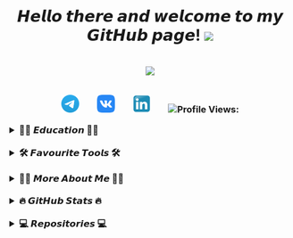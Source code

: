 <h1 align="center">𝙃𝙚𝙡𝙡𝙤 𝙩𝙝𝙚𝙧𝙚 𝙖𝙣𝙙 𝙬𝙚𝙡𝙘𝙤𝙢𝙚 𝙩𝙤 𝙢𝙮 𝙂𝙞𝙩𝙃𝙪𝙗 𝙥𝙖𝙜𝙚!
<img src="https://github.com/blackcater/blackcater/raw/main/images/Hi.gif" height="32"/>
<p align="center">
  <a href="https://github.com/DenverCoder1/readme-typing-svg"><img src="https://readme-typing-svg.herokuapp.com/?lines=𝙈𝙮+𝙣𝙖𝙢𝙚+𝙞𝙨+𝙎𝙚𝙧𝙜𝙚𝙞;𝙄+𝙬𝙤𝙧𝙠+𝙖𝙨+𝙖+𝙌𝘼+𝙚𝙣𝙜𝙞𝙣𝙚𝙚𝙧;𝘼𝙡𝙬𝙖𝙮𝙨+𝙡𝙚𝙖𝙧𝙣𝙞𝙣𝙜+𝙣𝙚𝙬+𝙩𝙝𝙞𝙣𝙜𝙨;𝙉𝙞𝙘𝙚+𝙩𝙤+𝙢𝙚𝙚𝙩+𝙮𝙤𝙪!&font=Fira%20Code&center=true&width=650&height=50&color=61dafb&vCenter=true&size=26"></a></h1>
</p>
<h3 align="left">
<!-- Social icons section -->
<p align="center">
  <a href="https://t.me/SergeevSS90"><img width="32px" alt="Telegram" title="Telegram" src="images/logo/Telegram.svg"/></a>
  &#8287;&#8287;&#8287;&#8287;&#8287;
  <a href="https://vk.com/id3951525"><img width="32px" alt="VK" title="VK" src="images/logo/vk.svg"/></a>
  &#8287;&#8287;&#8287;&#8287;&#8287;
  <a href="https://www.linkedin.com/in/sergeevss90/"><img width="32px" alt="Linkedin" title="Linkedin" src="images/logo/Linkedin_icon.svg"/></a>
  &#8287;&#8287;&#8287;&#8287;&#8287;
  <img src="https://komarev.com/ghpvc/?username=SergeevSergeiS" alt="Profile Views:">
</p>

<!-- Education section -->
<details>	
  <summary>👨‍🎓 𝙀𝙙𝙪𝙘𝙖𝙩𝙞𝙤𝙣 👨‍🎓</summary>
  <br>
  <table width="100%" border='0'>
    <tr>
        <td width="30%" align="center" valign="center">
            <img src="images/logo/ssu.png">
            </td>
            <td valign="middle">𝙎𝙖𝙧𝙖𝙩𝙤𝙫 𝙎𝙩𝙖𝙩𝙚 𝙐𝙣𝙞𝙫𝙚𝙧𝙨𝙞𝙩𝙮.
            </br>Applied Computer Science in Sociology
            </br><a target="_blank" href="http://www.sgu.ru/en">SGU.RU</a>.
    </td>
</tr>
<tr>
    <td width="30%" valign="center">
        <img src="images/logo/JB.png">
        </td>
        <td valign="middle">𝙋𝙧𝙤𝙟𝙚𝙘𝙩-𝙗𝙖𝙨𝙚𝙙 𝙊𝙣𝙡𝙞𝙣𝙚 𝙇𝙚𝙖𝙧𝙣𝙞𝙣𝙜 𝙋𝙡𝙖𝙩𝙛𝙤𝙧𝙢.
          </br><a target="_blank" href="https://hyperskill.org/">HYPERSKILL.ORG</a>. My profile:
            <a href="https://hyperskill.org/profile/181586533"><img width="48px" alt="JB" title="JB" src="images/logo/JB-small.png"/></a> 
</td>
<tr>
    <td width="30%" valign="center">
        <img src="images/logo/qa-guru.png">
        </td>
        <td valign="middle">𝙎𝙘𝙝𝙤𝙤𝙡 𝙤𝙛 𝘼𝙪𝙩𝙤𝙢𝙖𝙩𝙞𝙤𝙣 𝙏𝙚𝙨𝙩𝙞𝙣𝙜 𝙀𝙣𝙜𝙞𝙣𝙚𝙚𝙧𝙨.
            </br><a target="_blank" href="https://qa.guru">QA.GURU</a>. 
        </td>
    </tr>
</tr>
</table>
</br>
  </details>
<br>   
<!-- Tools section -->
<details>	
  <summary>🛠️ 𝙁𝙖𝙫𝙤𝙪𝙧𝙞𝙩𝙚 𝙏𝙤𝙤𝙡𝙨 🛠️</summary>
  <br>
 🤖 𝙋𝙧𝙤𝙜𝙧𝙖𝙢𝙢𝙞𝙣𝙜 𝙖𝙣𝙙 𝙈𝙖𝙧𝙠𝙪𝙥 𝙇𝙖𝙣𝙜𝙪𝙖𝙜𝙚𝙨
<p>
</p>  
<p>
    <a href="#"><img alt="Bash" src="https://img.shields.io/badge/Bash-121011.svg?logo=gnu-bash&logoColor=white"></a>
    <a href="#"><img alt="Java" src="https://img.shields.io/badge/Java-007396.svg?logo=java&logoColor=white"></a>
    <a href="#"><img alt="Markdown" src="https://img.shields.io/badge/Markdown-000000.svg?logo=markdown&logoColor=white"></a>
    <a href="#"><img alt="Python" src="https://img.shields.io/badge/Python-14354C.svg?logo=python&logoColor=white"></a>
    <a href="#"><img alt="SQL" src="https://custom-icon-badges.herokuapp.com/badge/SQL-025E8C.svg?logo=database&logoColor=white"></a>
    <a href="#"><img alt="PowerShell" src="https://img.shields.io/badge/PowerShell-0078D6?logo=windows&logoColor=white"></a>
</p>

 📚 𝙁𝙧𝙖𝙢𝙚𝙬𝙤𝙧𝙠𝙨 𝙖𝙣𝙙 𝙇𝙞𝙗𝙧𝙖𝙧𝙞𝙚𝙨

<p>
    <a href="#"><img alt="Swing" src="https://img.shields.io/badge/Swing-000000.svg?logo=java&logoColor=white"></a>
    <a href="#"><img alt="NumPy" src="https://img.shields.io/badge/NumPy-%23013243.svg?logo=numpy&logoColor=white"></a>  
    <a href="#"><img alt="Gson" src="https://img.shields.io/badge/Gson-000000.svg?logo=java&logoColor=white"></a>  
    <a href="#"><img alt="JUnit" src="https://custom-icon-badges.herokuapp.com/badge/JUnit5-25A162.svg?logo=check-circle&logoColor=white"></a>
    <a href="#"><img alt="Faker" src="https://img.shields.io/badge/Faker-000000.svg?logo=java&logoColor=white"></a>
    <a href="#"><img alt="Selenide" src="https://img.shields.io/badge/Selenide-008CC1?logo=neo4j&logoColor=white"></a>
    <a href="#"><img alt="Owner" src="https://img.shields.io/badge/Owner-000000.svg?logo=java&logoColor=white"></a>
    <a href="#"><img alt="Turtle" src="https://img.shields.io/badge/Turtle-14354C.svg?logo=python&logoColor=white"></a>
    <a href="#"><img alt="Allure" src="https://img.shields.io/badge/Allure-000000.svg?logo=java&logoColor=white"></a>
</p>

 🧰 𝙎𝙤𝙛𝙩𝙬𝙖𝙧𝙚 𝙖𝙣𝙙 𝙏𝙤𝙤𝙡𝙨

<p>
    <a href="#"><img alt="Postman" src="https://img.shields.io/badge/Postman-FF6C37?logo=postman&logoColor=white"></a>
    <a href="#"><img alt="Google Chrome" src="https://img.shields.io/badge/Google%20Chrome-4285F4?logo=GoogleChrome&logoColor=white"></a>
    <a href="#"><img alt="AWS" src="https://img.shields.io/badge/AWS-%23FF9900.svg?logo=amazon-aws&logoColor=white"></a>
    <a href="#"><img alt="IntelliJ IDEA" src="https://img.shields.io/badge/IntelliJIDEA-000000.svg?logo=intellij-idea&logoColor=white"></a>
    <a href="#"><img alt="PyCharm" src="https://img.shields.io/badge/PyCharm-143?logo=PyCharm&logoColor=black&color=black&labelColor=green"></a>
    <a href="#"><img alt="Vim" src="https://img.shields.io/badge/VIM-%2311AB00.svg?logo=vim&logoColor=white"></a>
    <a href="#"><img alt="Docker" src="https://img.shields.io/badge/Docker-%230db7ed.svg?logo=docker&logoColor=white"></a>
    <a href="#"><img alt="Confluence" src="https://img.shields.io/badge/Confluence-%23172BF4.svg?logo=confluence&logoColor=white"></a>
    <a href="#"><img alt="Gradle" src="https://img.shields.io/badge/Gradle-02303A.svg?logo=Gradle&logoColor=white"></a>
    <a href="#"><img alt="Telegram" src="https://img.shields.io/badge/Telegram-2CA5E0?logo=telegram&logoColor=white"></a>
    <a href="#"><img alt="Selenium" src="https://img.shields.io/badge/-Selenium-%43B02A?logo=selenium&logoColor=white"></a>
    <a href="#"><img alt="GitHub" src="https://img.shields.io/badge/GitHub-%23121011.svg?logo=github&logoColor=white"></a>
</p>
  
 💻 𝙎𝙚𝙧𝙫𝙚𝙧𝙨 𝙖𝙣𝙙 𝙊𝙥𝙚𝙧𝙖𝙩𝙞𝙤𝙣 𝙎𝙮𝙨𝙩𝙚𝙢𝙨

<p>
    <a href="#"><img alt="Ubuntu" src="https://img.shields.io/badge/Ubuntu-E95420?logo=ubuntu&logoColor=white"></a>
    <a href="#"><img alt="Windows" src="https://img.shields.io/badge/Windows-0078D6?logo=windows&logoColor=white"></a>
    <a href="#"><img alt="MicrosoftSQLServer" src="https://img.shields.io/badge/Microsoft%20SQL%20Server-CC2927?logo=microsoft%20sql%20server&logoColor=white"></a>
    <a href="#"><img alt="WindowsServer" src="https://img.shields.io/badge/Windows%20Server-%230db7ed?logo=windows&logoColor=white"></a>
    <a href="#"><img alt="Jenkins" src="https://img.shields.io/badge/Jenkins-%232C5263.svg?logo=jenkins&logoColor=white"></a>
    <a href="#"><img alt="DNSServer" src="https://img.shields.io/badge/DNS%20Server-%230db7ed?logo=windows&logoColor=white"></a>
    <a href="#"><img alt="AsteriskServer" src="https://img.shields.io/badge/Asterisk%20Server-%5EFF33?logo=jasmine&logoColor=white"></a>
    <a href="#"><img alt="DHCPServer" src="https://img.shields.io/badge/DHCP%20Server-%230db7ed?logo=windows&logoColor=white"></a>
    <a href="#"><img alt="Nginx" src="https://img.shields.io/badge/Nginx-%23009639.svg?logo=nginx&logoColor=white"></a>
    <a href="#"><img alt="Selenoid" src="https://img.shields.io/badge/Selenoid-%230288D1.svg?&logo=Sequelize&logoColor=white"></a>
</p>
<br>  
</details>
<br> 
<!-- Additional info section -->
<details>	
  <summary>👨‍🦱 𝙈𝙤𝙧𝙚 𝘼𝙗𝙤𝙪𝙩 𝙈𝙚 👨‍🦱</summary>
  
```mermaid
  gantt 
    title 9+ 𝙮𝙚𝙖𝙧𝙨 𝙞𝙣 𝙄𝙏. 𝙒𝙤𝙧𝙠 𝙚𝙭𝙥𝙚𝙧𝙞𝙚𝙣𝙘𝙚:
    dateFormat  YYYY-MM
    section 👨‍💻
    𝙎𝙪𝙥𝙥𝙤𝙧𝙩 𝙀𝙣𝙜𝙞𝙣𝙚𝙚𝙧         :done, 2014-02, 912d
    𝘾𝙤𝙢𝙢𝙪𝙣𝙞𝙘𝙖𝙩𝙞𝙤𝙣𝙨 𝙀𝙣𝙜𝙞𝙣𝙚𝙚𝙧 :done, 2016-05, 608d
    𝙎𝙮𝙨𝙩𝙚𝙢 𝘼𝙙𝙢𝙞𝙣𝙞𝙨𝙩𝙧𝙖𝙩𝙤𝙧    :done, 2017-07, 604d
    𝙎𝙮𝙨𝙩𝙚𝙢 𝙀𝙣𝙜𝙞𝙣𝙚𝙚𝙧         :done, 2019-01,  1005d
    𝙌𝘼 𝙀𝙣𝙜𝙞𝙣𝙚𝙚𝙧               :done, 2021-04, 730d
```
𝙈𝙮 𝘾𝙑 𝙬𝙞𝙡𝙡 𝙗𝙚 𝙝𝙚𝙧𝙚 𝙨𝙤𝙤𝙣 😉  
<br><img src="images/gifs/wfh.gif" alt="image" align="left" width="100"/> &#8287;&#8287;&#8287;&#8287;&#8287;&#8287;&#8287;&#8287;&#8287;&#8287;&#8287;&#8287;&#8287;&#8287;&#8287;&#8287;&#8287;&#8287;&#8287;&#8287;&#8287;&#8287;&#8287;𝘾𝙪𝙧𝙧𝙚𝙣𝙩𝙡𝙮 𝙬𝙤𝙧𝙠𝙞𝙣𝙜 𝙖𝙩 &#8287;<a href="https://bellintegrator.ru/"><img width="32px" alt="Bell Integrator" title="Bell Integrator" src="images/logo/Bell.png"/></a>
<cut/>
<br><img src="images/gifs/corgi.webp" alt="image" align="left" width="100"/> 𝙈𝙮 𝙙𝙤𝙜 𝙖𝙡𝙨𝙤 𝙨𝙖𝙮𝙨 "𝙃𝙄!" &#8287;<a href="https://www.instagram.com/corgi_olivka/"><img width="32px" alt="Corgi Instagram" title="Corgi Instagram" src="images/logo/Instagram.png"/></a>
<cut/>  
<br clear="left"/>
<p>  
🌍 𝙄 𝙨𝙥𝙚𝙖𝙠 𝙍𝙪𝙨𝙨𝙞𝙖𝙣 (𝙣𝙖𝙩𝙞𝙫𝙚), 𝙀𝙣𝙜𝙡𝙞𝙨𝙝 (𝘽2)
</p>  
<br>  
</details>
<br> 
<!-- Github Stats section -->
<details>	
  <summary>🔥 𝙂𝙞𝙩𝙃𝙪𝙗 𝙎𝙩𝙖𝙩𝙨 🔥</summary>

  <br>
<p align=center>
  <div align=center>
    <a href="https://github.com/denvercoder1/github-readme-streak-stats" title="Go to Source">
      <img align="left" width=390 src="https://github-readme-streak-stats.herokuapp.com/?user=SergeevSergeiS&theme=react&border=61dafb&hide_border=true" alt="SergeevSergeiS" />
    </a>
    <a href="https://github.com/anuraghazra/github-readme-stats" title="Go to Source">
      <img align="right" width=390 src="https://github-readme-stats.vercel.app/api?username=SergeevSergeiS&show_icons=true&theme=react&border_color=61dafb&hide_border=true" />
    </a>
  </div>
  <br><br><br><br><br><br><br><br><br>
  <div align=center>
    <a href="https://github.com/anuraghazra/github-readme-stats">
      <img width=325 align="center" src="https://github-readme-stats.vercel.app/api/top-langs/?username=SergeevSergeiS&title_color=61dafb&text_color=ffffff&icon_color=61dafb&bg_color=20232a&langs_count=8&layout=compact&border_color=61dafb&hide_border=true" />
    </a>
  </div>
  <br>
  
</p>
</br>
</details>
<br> 
<!-- Repos section -->
<details>	
  <summary>💻 𝙍𝙚𝙥𝙤𝙨𝙞𝙩𝙤𝙧𝙞𝙚𝙨 💻</summary>
  <br>   
  <details>	
   <summary>🧑‍🎓 𝙅𝙚𝙩𝘽𝙧𝙖𝙞𝙣𝙨 𝘼𝙘𝙖𝙙𝙚𝙢𝙮</summary>
  <p align="left">
  <br>   
  <a target="_blank" align="center" href="https://hyperskill.org/projects/50?track=15">Project "BlockChain"</a>:
    <div align=center>
      <a align="left" href="https://github.com/SergeevSergeiS/BlockChain" title="Blockchain"><img align="left" height="135" src="https://github-readme-stats.vercel.app/api/pin/?username=SergeevSergeiS&repo=BlockChain&theme=react&border_color=61dafb&border_radius=10"></a>
    </a>
    <a href="#" title="𝙋𝙧𝙤𝙟𝙚𝙘𝙩 𝘾𝙤𝙣𝙨𝙤𝙡𝙚">
      <img align="right" width=355 src="images/gifs/Blockchain.gif" />
    </a>
    <br><br><br><br><br><br><br><br>
  <p align="left">
  <a target="_blank" align="center" href="https://hyperskill.org/projects/40">Project "Linear Equations Solver"</a>:
    <div align=left>
      <a align="left" href="https://github.com/SergeevSergeiS/LinearEquationsSolver" title="LinearEquationsSolver"><img align="left" height="125" src="https://github-readme-stats.vercel.app/api/pin/?username=SergeevSergeiS&repo=LinearEquationsSolver&theme=react&border_color=61dafb&border_radius=10"></a>
    </a>
    <a href="#" title="𝙋𝙧𝙤𝙟𝙚𝙘𝙩 𝘾𝙤𝙣𝙨𝙤𝙡𝙚">
      <img align="right" width=355 src="images/gifs/LES.gif" />
    </a>
    <br><br><br><br><br><br><br><br>
  <p align="left">
  <br>  
  <a target="_blank" align="center" href="https://hyperskill.org/projects/47?track=15">Project "Maze Runner"</a>:
    <div align=center>
      <a align="left" href="https://github.com/SergeevSergeiS/MazeRunner" title="MazeRunner"><img align="left" height="125" src="https://github-readme-stats.vercel.app/api/pin/?username=SergeevSergeiS&repo=MazeRunner&theme=react&border_color=61dafb&border_radius=10"></a>
    </a>
    <a href="#" title="𝙋𝙧𝙤𝙟𝙚𝙘𝙩 𝘾𝙤𝙣𝙨𝙤𝙡𝙚">
      <img align="right" width=355 src="images/gifs/Maze.gif" />
    </a>
    <br><br><br><br><br><br><br><br>
  <p align="left">
  <br>  
  <a target="_blank" align="center" href="https://hyperskill.org/projects/38">Project "Text Editor"</a>:
    <div align=center>
      <a align="left" href="https://github.com/SergeevSergeiS/TextEditor" title="TextEditor"><img align="left" height="135" src="https://github-readme-stats.vercel.app/api/pin/?username=SergeevSergeiS&repo=TextEditor&theme=react&border_color=61dafb&border_radius=10"></a>
    </a>
    <a href="#" title="𝙋𝙧𝙤𝙟𝙚𝙘𝙩 𝘾𝙤𝙣𝙨𝙤𝙡𝙚">
      <img align="right" width=355 src="images/gifs/Editor.gif" />
    </a>     
  <br><br><br><br><br><br><br><br>
  </div>
  </p>  
</br>
</details>
<br> 
<details>	
  <summary>🧑‍🎓 𝙌𝘼 𝙂𝙐𝙍𝙐</summary>
<p align="left">
<br>
<a target="_blank" align="center" href="https://github.com/SergeevSergeiS/QA_GURU_DiplomaProject">Todoist task manager"</a>:  
    <div align=center>
      <a align="left" href="https://github.com/SergeevSergeiS/QA_GURU_DiplomaProject" title="QA_GURU_DiplomaProject"><img align="left" height="135" src="https://github-readme-stats.vercel.app/api/pin/?username=SergeevSergeiS&repo=QA_GURU_DiplomaProject&theme=react&border_color=61dafb&border_radius=10"></a>
    </a>
    <a href="#" title="webTest">
      <img align="right" width=355 src="images/gifs/AddTaskWeb.gif" />
    </a>
<br><br><br><br>
</details>
<br><br><br><br><br>
<h4 align="center">
  <a href="https://github.com/SergeevSergeiS?tab=repositories" title="Show Repositories">🔎 𝙎𝙝𝙤𝙬 𝙢𝙤𝙧𝙚 🔍</a>
</h4>
</details>
</h3>  
